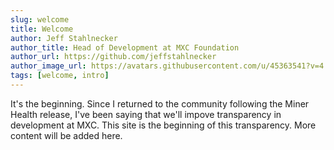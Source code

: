 ```yaml
---
slug: welcome
title: Welcome
author: Jeff Stahlnecker
author_title: Head of Development at MXC Foundation
author_url: https://github.com/jeffstahlnecker
author_image_url: https://avatars.githubusercontent.com/u/45363541?v=4
tags: [welcome, intro]
---
```


It's the beginning. Since I returned to the community following the Miner Health release, I've been saying that we'll impove transparency in development at MXC. This site is the beginning of this transparency. More content will be added here.
